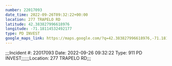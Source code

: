 ```yaml
---
number: 22017093
date_time: 2022-09-26T09:32:22+00:00
location: 277 TRAPELO RD
latitude: 42.383827996618976
longitude: -71.18114532492177
type: PD INVEST
google_maps_link: https://maps.google.com/?q=42.383827996618976,-71.18114532492177
---
```


;;;Incident #: 22017093  Date: 2022-09-26 09:32:22   Type: 911 PD INVEST;;;;;;Location: 277 TRAPELO RD;;;
